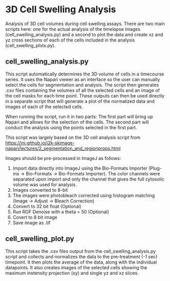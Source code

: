 # 3D Cell Swelling Analysis
Analysis of 3D cell volumes during cell swelling assays. There are two main scripts here: one for the actual analysis of the timelapse images (cell_swelling_analysis.py) and a second to plot the data and create xz and yz cross sections of each of the cells included in the analysis (cell_swelling_plots.py).


## cell_swelling_analysis.py

This script automatically determines the 3D volume of cells in a timecourse
series. It uses the Napari viewer as an interface so the user can manually
select the cells for segmentation and analysis. The script then generates
.csv files containing the volumes of all the selected cells and an image of
the cell masks for each time point. These outputs can then be used directly in
a separate script that will generate a plot of the normalized data and images
of each of the selected cells.

When running the script, run it in two parts: The first part will bring up
Napari and allows for the selection of the cells. The second part will conduct
the analysis using the points selected in the first part.

This script was largely based on the 3D cell analysis script from
https://jni.github.io/i2k-skimage-napari/lectures/2_segmentation_and_regionprops.html

Images should be pre-processed in ImageJ as follows:
1. Import data directly into ImageJ using the Bio-Formats Importer
    (Plug-ins -> Bio-Formats -> Bio-Formats Importer). The color channels were
    separated upon import and only the channel that gives the full cytosolic
    volume was used for analysis.
2. Images converted to 8-bit
3. The images were photobleach corrected using histogram matching
    (Image -> Adjust -> Bleach Correction)
4. Convert to 32 bit float (Optional)
5. Run ROF Denoise with a theta = 50 (Optional)
6. Covert to 8 bit image
7. Save image as .tif


## cell_swelling_plot.py

This script takes the .csv files output from the cell_swelling_analysis.py
script and collects and normalizes the data to the pre-treatment (-1 sec)
timepoint. It then plots the average of the data, along with the individual
datapoints. It also creates images of the selected cells showing the maximum
instensity projection (xy) and single yz and xz slices.
